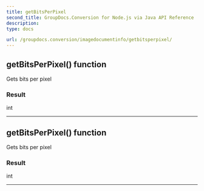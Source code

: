 ```yaml
---
title: getBitsPerPixel
second_title: GroupDocs.Conversion for Node.js via Java API Reference
description: 
type: docs

url: /groupdocs.conversion/imagedocumentinfo/getbitsperpixel/
---
```


## getBitsPerPixel()  function
Gets bits per pixel

### Result
int


---


## getBitsPerPixel()  function
Gets bits per pixel

### Result
int


---


